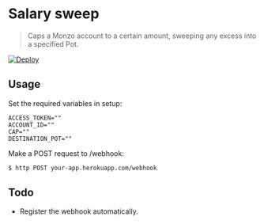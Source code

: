 # Salary sweep

> Caps a Monzo account to a certain amount, sweeping any excess into a specified Pot.

[![Deploy](https://www.herokucdn.com/deploy/button.svg)](https://heroku.com/deploy)

## Usage

Set the required variables in setup:

```
ACCESS_TOKEN=""
ACCOUNT_ID=""
CAP=""
DESTINATION_POT=""
```

Make a POST request to /webhook:

```bash
$ http POST your-app.herokuapp.com/webhook
```

## Todo

- Register the webhook automatically.
